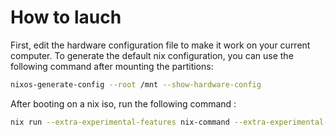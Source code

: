 # How to lauch

First, edit the hardware configuration file to make it work on your current computer.
To generate the default nix configuration, you can use the following command after mounting the partitions:

```sh
nixos-generate-config --root /mnt --show-hardware-config
```

After booting on a nix iso, run the following command :

```sh
nix run --extra-experimental-features nix-command --extra-experimental-features flakes "github:HUB-Lyon/Serveurs#partitioning" --no-write-lock-file
```

